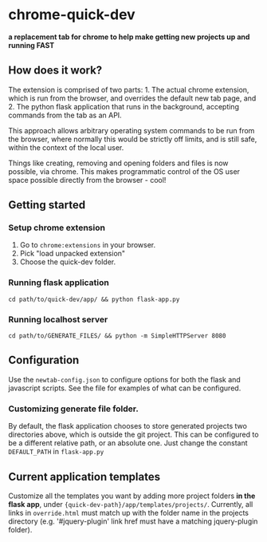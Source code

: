 # chrome-quick-dev
**a replacement tab for chrome to help make getting new projects up and running FAST**

## How does it work?

The extension is comprised of two parts: 1. The actual chrome extension, which is run from the browser, and overrides the default new tab page, and 2. The python flask application that runs in the background, accepting commands from the tab as an API.

This approach allows arbitrary operating system commands to be run from the browser, where normally this would be strictly off limits, and is still safe, within the context of the local user.

Things like creating, removing and opening folders and files is now possible, via chrome. This makes programmatic control of the OS user space possible directly from the browser - cool!

## Getting started

### Setup chrome extension
1. Go to `chrome:extensions` in your browser.
2. Pick "load unpacked extension"
3. Choose the quick-dev folder.

### Running flask application
`cd path/to/quick-dev/app/ && python flask-app.py`

### Running localhost server
`cd path/to/GENERATE_FILES/ && python -m SimpleHTTPServer 8080`

## Configuration
Use the `newtab-config.json` to configure options for both the flask and javascript scripts. See the file for examples of what can be configured.

### Customizing generate file folder.

By default, the flask application chooses to store generated projects two directories above, which is outside the git project. This can be configured to be a different relative path, or an absolute one. Just change the constant `DEFAULT_PATH` in `flask-app.py`

## Current application templates
Customize all the templates you want by adding more project folders **in the flask app**, under `{quick-dev-path}/app/templates/projects/`. Currently, all links in `override.html` must match up with the folder name in the projects directory (e.g. '#jquery-plugin' link href must have a matching jquery-plugin folder).
